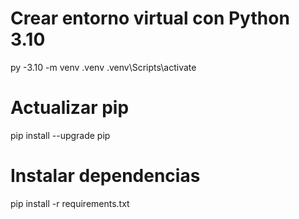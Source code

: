 # Crear entorno virtual con Python 3.10
py -3.10 -m venv .venv
.venv\Scripts\activate

# Actualizar pip
pip install --upgrade pip

# Instalar dependencias
pip install -r requirements.txt
